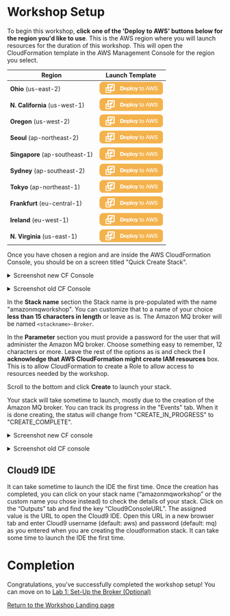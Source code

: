 # Workshop Setup

To begin this workshop, **click one of the 'Deploy to AWS' buttons below for the region you'd like to use**. This is the AWS region where you will launch resources for the duration of this workshop. This will open the CloudFormation template in the AWS Management Console for the region you select.

Region | Launch Template
------------ | -------------
**Ohio** (us-east-2) | [![Launch Amazon MQ Workshop Stack into Ohio with CloudFormation](/images/deploy-to-aws.png)](https://console.aws.amazon.com/cloudformation/home?region=us-east-2#/stacks/create/review?stackName=amazonmqworkshop&templateURL=https://s3.amazonaws.com/amazon-mq-workshop/CreateAmazonMQWorkshop.json)
**N. California** (us-west-1) | [![Launch Amazon MQ Workshop Stack into N. California with CloudFormation](/images/deploy-to-aws.png)](https://console.aws.amazon.com/cloudformation/home?region=us-west-1#/stacks/create/review?stackName=amazonmqworkshop&templateURL=https://s3.amazonaws.com/amazon-mq-workshop/CreateAmazonMQWorkshop.json)
**Oregon** (us-west-2) | [![Launch Amazon MQ Workshop Stack into Oregon with CloudFormation](/images/deploy-to-aws.png)](https://console.aws.amazon.com/cloudformation/home?region=us-west-2#/stacks/create/review?stackName=amazonmqworkshop&templateURL=https://s3.amazonaws.com/amazon-mq-workshop/CreateAmazonMQWorkshop.json)
**Seoul** (ap-northeast-2) | [![Launch Amazon MQ Workshop Stack into Seoul with CloudFormation](/images/deploy-to-aws.png)](https://console.aws.amazon.com/cloudformation/home?region=ap-northeast-2#/stacks/create/review?stackName=amazonmqworkshop&templateURL=https://s3.amazonaws.com/amazon-mq-workshop/CreateAmazonMQWorkshop.json)
**Singapore** (ap-southeast-1) | [![Launch Amazon MQ Workshop Stack into Singapore with CloudFormation](/images/deploy-to-aws.png)](https://console.aws.amazon.com/cloudformation/home?region=ap-southeast-1#/stacks/create/review?stackName=amazonmqworkshop&templateURL=https://s3.amazonaws.com/amazon-mq-workshop/CreateAmazonMQWorkshop.json)
**Sydney** (ap-southeast-2) | [![Launch Amazon MQ Workshop Stack into Sydney with CloudFormation](/images/deploy-to-aws.png)](https://console.aws.amazon.com/cloudformation/home?region=ap-southeast-2#/stacks/create/review?stackName=amazonmqworkshop&templateURL=https://s3.amazonaws.com/amazon-mq-workshop/CreateAmazonMQWorkshop.json)
**Tokyo** (ap-northeast-1) | [![Launch Amazon MQ Workshop Stack into Tokyo with CloudFormation](/images/deploy-to-aws.png)](https://console.aws.amazon.com/cloudformation/home?region=ap-northeast-1#/stacks/create/review?stackName=amazonmqworkshop&templateURL=https://s3.amazonaws.com/amazon-mq-workshop/CreateAmazonMQWorkshop.json)
**Frankfurt** (eu-central-1) | [![Launch Amazon MQ Workshop Stack into Frankfurt with CloudFormation](/images/deploy-to-aws.png)](https://console.aws.amazon.com/cloudformation/home?region=eu-central-1#/stacks/create/review?stackName=amazonmqworkshop&templateURL=https://s3.amazonaws.com/amazon-mq-workshop/CreateAmazonMQWorkshop.json)
**Ireland** (eu-west-1) | [![Launch Amazon MQ Workshop Stack into Ireland with CloudFormation](/images/deploy-to-aws.png)](https://console.aws.amazon.com/cloudformation/home?region=eu-west-1#/stacks/create/review?stackName=amazonmqworkshop&templateURL=https://s3.amazonaws.com/amazon-mq-workshop/CreateAmazonMQWorkshop.json)
**N. Virginia** (us-east-1) | [![Launch Amazon MQ Workshop Stack into N. Virginia with CloudFormation](/images/deploy-to-aws.png)](https://console.aws.amazon.com/cloudformation/home?region=us-east-1#/stacks/create/review?stackName=amazonmqworkshop&templateURL=https://s3.amazonaws.com/amazon-mq-workshop/CreateAmazonMQWorkshop.json)


Once you have chosen a region and are inside the AWS CloudFormation Console, you should be on a screen titled "Quick Create Stack".

<details><summary>Screenshot new CF Console</summary><p>

![Amazon MQ workshop setup step 2](/images/labsetup-1.png)

</p></details><p/>

<details><summary>Screenshot old CF Console</summary><p>

![Amazon MQ workshop setup step 2](/images/labsetup-1-old.png)

</p></details><p/>

In the **Stack name** section the Stack name is pre-populated with the name "amazonmqworkshop". You can customize that to a name of your choice **less than 15 characters in length** or leave as is. 
The Amazon MQ broker will be named `<stackname>-Broker`.

In the **Parameter** section you must provide a password for the user that will administer the Amazon MQ broker. Choose something easy to remember, 12 characters or more. 
Leave the rest of the options as is and check the **I acknowledge that AWS CloudFormation might create IAM resources** box. This is to allow CloudFormation to create a Role to allow access to resources needed by the workshop.


Scroll to the bottom and click **Create** to launch your stack.

Your stack will take sometime to launch, mostly due to the creation of the Amazon MQ broker. You can track its progress in the "Events" tab. When it is done creating, the status will change from "CREATE_IN_PROGRESS" to "CREATE_COMPLETE".

<details><summary>Screenshot new CF console</summary><p>

![Amazon MQ workshop setup step 2](/images/labsetup-2.png)

</p></details><p/>

<details><summary>Screenshot old CF console</summary><p>

![Amazon MQ workshop setup step 2](/images/labsetup-2-old.png)

</p></details><p/>

## Cloud9 IDE

It can take sometime to launch the IDE the first time.
Once the creation has completed, you can click on your stack name (“amazonmqworkshop” or the custom name you chose instead) to check the details of your stack. Click on the “Outputs” tab and find the key “Cloud9ConsoleURL”. The assigned value is the URL to open the Cloud9 IDE. Open this URL in a new browser tab and enter Cloud9 username (default: aws) and password (default: mq) as you entered when you are creating the cloudformation stack. It can take some time to launch the IDE the first time.

# Completion

Congratulations, you've successfully completed the workshop setup! You can move on to [Lab 1: Set-Up the Broker (Optional)](/labs/lab-1.md)

[Return to the Workshop Landing page](/README.md)
